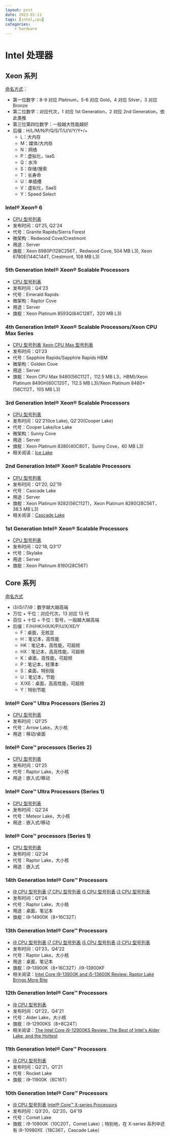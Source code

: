 ```yaml
---
layout: post
date: 2023-01-11
tags: [intel,cpu]
categories:
    - hardware
---
```


# Intel 处理器

## Xeon 系列

[命名方式](https://www.intel.com/content/www/us/en/support/articles/000059657/processors/intel-xeon-processors.html)：

- 第一位数字：8-9 对应 Platinum，5-6 对应 Gold，4 对应 Silver，3 对应 Bronze
- 第二位数字：对应代次，1 对应 1st Generation，2 对应 2nd Generation，依此类推
- 第三位第四位数字：一般越大性能越好
- 后缀：H/L/M/N/P/Q/S/T/U/V/Y/Y+/+
  - L：大内存
  - M：媒体/大内存
  - N：网络
  - P：虚拟化，IaaS
  - Q：水冷
  - S：存储/搜索
  - T：长寿命
  - U：单插槽
  - V：虚拟化，SaaS
  - Y：Speed Select

<!-- more -->

### Intel® Xeon® 6

- [CPU 型号列表](https://www.intel.com/content/www/us/en/ark/products/series/240357/intel-xeon-6.html)
- 发布时间：Q1'25, Q2'24
- 代号：Granite Rapids/Sierra Forest
- 微架构：Redwood Cove/Crestmont
- 用途：Server
- 旗舰：Xeon 6980P(128C256T，Redwood Cove, 504 MB L3), Xeon 6780E(144C144T, Crestmont, 108 MB L3)

### 5th Generation Intel® Xeon® Scalable Processors

- [CPU 型号列表](https://www.intel.com/content/www/us/en/ark/products/series/236644/5th-gen-intel-xeon-scalable-processors.html)
- 发布时间：Q4'23
- 代号：Emerald Rapids
- 微架构：Raptor Cove
- 用途：Server
- 旗舰：Xeon Platinum 8593Q(64C128T，320 MB L3)

### 4th Generation Intel® Xeon® Scalable Processors/Xeon CPU Max Series

- [CPU 型号列表](https://ark.intel.com/content/www/us/en/ark/products/series/228622/4th-generation-intel-xeon-scalable-processors.html) [Xeon CPU Max 型号列表](https://ark.intel.com/content/www/us/en/ark/products/series/232643/intel-xeon-cpu-max-series.html)
- 发布时间：Q1'23
- 代号：Sapphire Rapids/Sapphire Rapids HBM
- 微架构：Golden Cove
- 用途：Server
- 旗舰：Xeon CPU Max 9480(56C112T，112.5 MB L3，HBM)/Xeon Platinum 8490H(60C120T，112.5 MB L3)/Xeon Platinum 8480+(56C112T，105 MB L3)

### 3rd Generation Intel® Xeon® Scalable Processors

- [CPU 型号列表](https://ark.intel.com/content/www/us/en/ark/products/series/204098/3rd-generation-intel-xeon-scalable-processors.html)
- 发布时间：Q2'21(Ice Lake), Q2'20(Cooper Lake)
- 代号：Cooper Lake/Ice Lake
- 微架构：Sunny Cove
- 用途：Server
- 旗舰：Xeon Platinum 8380(40C80T，Sunny Cove，60 MB L3)
- 相关阅读：[Ice Lake](https://www.anandtech.com/show/16594/intel-3rd-gen-xeon-scalable-review)

### 2nd Generation Intel® Xeon® Scalable Processors

- [CPU 型号列表](https://ark.intel.com/content/www/us/en/ark/products/series/192283/2nd-generation-intel-xeon-scalable-processors.html)
- 发布时间：Q1'20, Q2'19
- 代号：Cascade Lake
- 用途：Server
- 旗舰：Xeon Platinum 9282(56C112T)，Xeon Platinum 8280(28C56T，38.5 MB L3)
- 相关阅读：[Cascade Lake](https://www.anandtech.com/show/14146/intel-xeon-scalable-cascade-lake-deep-dive-now-with-optane)

### 1st Generation Intel® Xeon® Scalable Processors

- [CPU 型号列表](https://ark.intel.com/content/www/us/en/ark/products/series/125191/intel-xeon-scalable-processors.html)
- 发布时间：Q2'18, Q3'17
- 代号：Skylake
- 用途：Server
- 旗舰：Xeon Platinum 8180(28C56T)

## Core 系列

[命名方式](https://www.intel.com/content/www/us/en/processors/processor-numbers.html)

- i3/i5/i7/i9：数字越大越高端
- 万位 + 千位：对应代次，13 对应 13 代
- 百位 + 十位 + 千位：型号，一般越大越高端
- 后缀：F/H/HK/HX/K/P/U/X/XE/Y
  - F：桌面，无核显
  - H：笔记本，高性能
  - HK：笔记本，高性能，可超频
  - HX：笔记本，高高性能，可超频
  - K：桌面，高性能，可超频
  - P：笔记本，轻薄本
  - S：桌面，特别版
  - U：笔记本，节能
  - X/XE：桌面，高高性能，可超频
  - Y：特别节能

### Intel® Core™ Ultra Processors (Series 2)

- [CPU 型号列表](https://www.intel.com/content/www/us/en/ark/products/series/241071/intel-core-ultra-processors-series-2.html)
- 发布时间：Q1'25
- 代号：Arrow Lake，大小核
- 用途：移动/桌面

### Intel® Core™ processors (Series 2)

- [CPU 型号列表](https://www.intel.com/content/www/us/en/ark/products/series/238783/intel-core-processors-series-2.html)
- 发布时间：Q1'25
- 代号：Raptor Lake，大小核
- 用途：嵌入式/移动

### Intel® Core™ Ultra Processors (Series 1)

- [CPU 型号列表](https://www.intel.com/content/www/us/en/ark/products/series/236803/intel-core-ultra-processors-series-1.html)
- 发布时间：Q2'24
- 代号：Meteor Lake，大小核
- 用途：嵌入式/移动

### Intel® Core™ processors (Series 1)

- [CPU 型号列表](https://www.intel.com/content/www/us/en/ark/products/series/236798/intel-core-processors-series-1.html)
- 发布时间：Q2'24
- 代号：Raptor Lake，大小核
- 用途：嵌入式

### 14th Generation Intel® Core™ Processors

- [i9 CPU 型号列表](https://www.intel.com/content/www/us/en/ark/products/series/236143/intel-core-i9-processors-14th-gen.html) [i7 CPU 型号列表](https://www.intel.com/content/www/us/en/ark/products/series/236170/intel-core-i7-processors-14th-gen.html) [i5 CPU 型号列表](https://www.intel.com/content/www/us/en/ark/products/series/236175/intel-core-i5-processors-14th-gen.html) [i3 CPU 型号列表](https://www.intel.com/content/www/us/en/ark/products/series/236176/intel-core-i3-processors-14th-gen.html)
- 发布时间：Q1'24
- 代号：Raptor Lake，大小核
- 用途：桌面，笔记本
- 旗舰：i9-14900K（8+16C32T）

### 13th Generation Intel® Core™ Processors

- [i9 CPU 型号列表](https://ark.intel.com/content/www/us/en/ark/products/series/230485/13th-generation-intel-core-i9-processors.html) [i7 CPU 型号列表](https://ark.intel.com/content/www/us/en/ark/products/series/230486/13th-generation-intel-core-i7-processors.html) [i5 CPU 型号列表](https://ark.intel.com/content/www/us/en/ark/products/series/230487/13th-generation-intel-core-i5-processors.html) [i3 CPU 型号列表](https://ark.intel.com/content/www/us/en/ark/products/series/230488/13th-generation-intel-core-i3-processors.html)
- 发布时间：Q1'23，Q4'22
- 代号：Raptor Lake，大小核
- 用途：桌面，笔记本
- 旗舰：i9-13900K（8+16C32T）/i9-13900KF
- 相关阅读：[Intel Core i9-13900K and i5-13600K Review: Raptor Lake Brings More Bite](https://www.anandtech.com/show/17601/intel-core-i9-13900k-and-i5-13600k-review)

### 12th Generation Intel® Core™ Processors

- [i9 CPU 型号列表](https://ark.intel.com/content/www/us/en/ark/products/series/217839/12th-generation-intel-core-i9-processors.html)
- 发布时间：Q1'22，Q4'21
- 代号：Alder Lake，大小核
- 旗舰：i9-12900KS（8+8C24T）
- 相关阅读：[The Intel Core i9-12900KS Review: The Best of Intel's Alder Lake, and the Hottest](https://www.anandtech.com/show/17479/the-intel-core-i9-12900ks-review-the-best-of-intel-s-alder-lake-and-the-hottest)

### 11th Generation Intel® Core™ Processors

- [i9 CPU 型号列表](https://ark.intel.com/content/www/us/en/ark/products/series/202984/11th-generation-intel-core-i9-processors.html)
- 发布时间：Q2'21，Q1'21
- 代号：Rocket Lake
- 旗舰：i9-11900K（8C16T）

### 10th Generation Intel® Core™ Processors

- [i9 CPU 型号列表](https://ark.intel.com/content/www/us/en/ark/products/series/195735/10th-generation-intel-core-i9-processors.html) [Intel® Core™ X-series Processors](https://ark.intel.com/content/www/us/en/ark/products/series/123588/intel-core-x-series-processors.html)
- 发布时间：Q3'20，Q2'20，Q4'19
- 代号：Comet Lake
- 旗舰：i9-10900K（10C20T，Comet Lake）；特别地，在 X-series 系列中还有 i9-10980XE（18C36T，Cascade Lake）